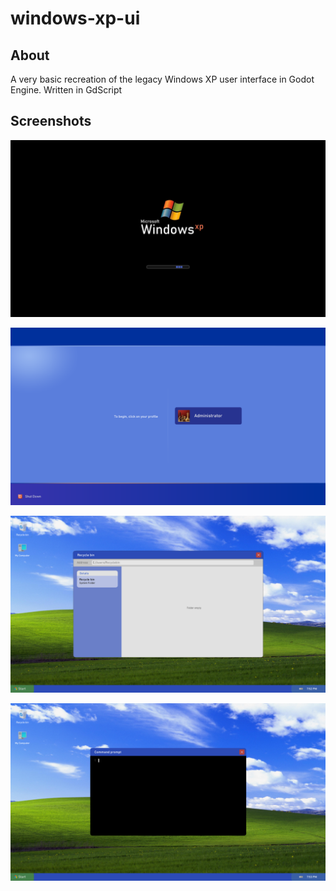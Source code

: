 # windows-xp-ui
## About
A very basic recreation of the legacy Windows XP user interface in Godot Engine. Written in GdScript
## Screenshots
<p align = "center"><img src = "Screenshots/SCreenshot1.png"/></p>
<p align = "center"><img src = "Screenshots/SCreenshot2.png"/></p>
<p align = "center"><img src = "Screenshots/SCreenshot3.png"/></p>
<p align = "center"><img src = "Screenshots/SCreenshot4.png"/></p>
